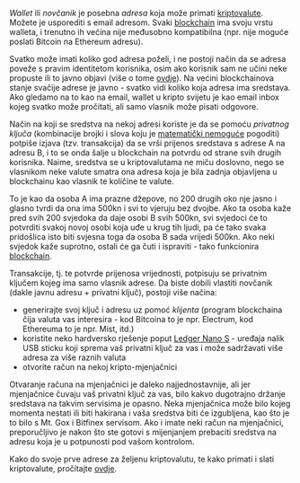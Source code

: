_Wallet_ ili _novčanik_ je posebna _adresa_ koja  može primati [kriptovalute][cc]. Možete je usporediti s email adresom. Svaki [blockchain][blockchain] ima svoju vrstu walleta, i trenutno ih većina nije međusobno kompatibilna (npr. nije moguće poslati Bitcoin na Ethereum adresu).

Svatko može imati koliko god adresa poželi, i ne postoji način da se adresa poveže s pravim identitetom korisnika, osim ako korisnik sam ne učini neke propuste ili to javno objavi (više o tome [ovdje][anon]). Na većini blockchainova stanje svačije adrese je javno - svatko vidi koliko koja adresa ima sredstava. Ako gledamo na to kao na email, wallet u kripto svijetu je kao email inbox kojeg svatko može pročitati, ali samo vlasnik može pisati odgovore. 

Način na koji se sredstva na nekoj adresi koriste je da se pomoću _privatnog ključa_ (kombinacije brojki i slova koju je [matematički nemoguće][math] pogoditi) potpiše izjava (tzv. transakcija) da se vrši prijenos sredstava s adrese A na adresu B, i to se onda šalje u blockchain na potvrdu od strane svih drugih korisnika. Naime, sredstva se u kriptovalutama ne miču doslovno, nego se vlasnikom neke valute smatra ona adresa koja je bila zadnja objavljena u blockchainu kao vlasnik te količine te valute. 

To je kao da osoba A ima prazne džepove, no 200 drugih oko nje jasno i glasno tvrdi da ona ima 500kn i svi to vjeruju bez dvojbe. Ako ta osoba kaže pred svih 200 svjedoka da daje osobi B svih 500kn, svi svjedoci će to potvrditi svakoj novoj osobi koja uđe u krug tih ljudi, pa će tako svaka pridošlica isto biti svjesna toga da osoba B sada vrijedi 500kn. Ako neki svjedok kaže suprotno, ostali će ga čuti i ispraviti - tako funkcionira [blockchain][blockchain].

Transakcije, tj. te potvrde prijenosa vrijednosti, potpisuju se privatnim ključem kojeg ima samo vlasnik adrese. Da biste dobili vlastiti novčanik (dakle javnu adresu + privatni ključ), postoji više načina:

- generirajte svoj ključ i adresu uz pomoć _klijenta_ (program blockchaina čija valuta vas interesira - kod Bitcoina to je npr. Electrum, kod Ethereuma to je npr. Mist, itd.)
- koristite neko hardversko rješenje poput [Ledger Nano S][ledger] - uređaja nalik USB sticku koji sprema vaš privatni ključ za vas i može sadržavati više adresa za više raznih valuta
- otvorite račun na nekoj kripto-mjenjačnici

Otvaranje računa na mjenjačnici je daleko najjednostavnije, ali jer mjenjačnice čuvaju vaš privatni ključ za vas, bilo kakvo dugotrajno držanje sredstava na takvim servisima je opasno. Neka mjenjačnica može bilo kojeg momenta nestati ili biti hakirana i vaša sredstva biti će izgubljena, kao što je to bilo s Mt. Gox i Bitfinex servisom. Ako i imate neki račun na mjenjačnici, preporučljivo je nakon što ste gotovi s mijenjanjem prebaciti sredstva na adresu koja je u potpunosti pod vašom kontrolom.

Kako do svoje prve adrese za željenu kriptovalutu, te kako primati i slati kriptovalute, pročitajte [ovdje][howtocc].

[math]: /math
[anon]: /anon
[howtocc]: /howtocc

[cc]: https://bitfalls.com/2017/08/20/cryptocurrency/
[blockchain]: https://bitfalls.com/2017/08/20/blockchain-explained-blockchain-works/
[ledger]: https://bitfalls.com/shop/ledger-nano-s-bitfalls/